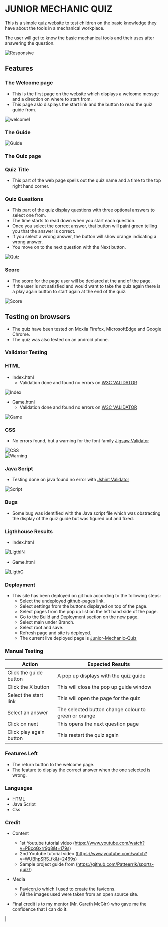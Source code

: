 # JUNIOR MECHANIC QUIZ

This is a simple quiz website to test children on the basic knowledge they have about the tools in a mechanical workplace.

The user will get to know the basic mechanical tools and their uses after answering the question.

![Responsive](assets/doc/images/Responsive.png)


## Features
 ### The Welcome page
   * This is the first page on the website which displays a welcome messge and a direction on where to start from.
   * This page aslo displays the start link and the button to read the quiz guide from.


![welcome1](assets/doc/images/welcome1.png)

  ### The Guide
  
  ![Guide](assets/doc/images/Guide.png)


  ### The Quiz page
   ### Quiz Title
   * This part of the web page spells out the quiz name and a time to the top right hand corner.

   ### Quiz Questions 
   * This part of the quiz display questions with three optional answers to select one from. 
   * The time starts to read down when you start each question.
   * Once you select the correct answer, that button will paint green telling you that the answer is correct.
   * If you select a wrong answer, the button will show orange indicating a wrong answer.
   * You move on to the next question with the Next button.


![Quiz](assets/doc/images/Quiz.png)


 ### Score
  * The score for the page user will be declared at the and of the page.
  * If the user is not satisfied and would want to take the quiz again there is a play again button to start again at the end of the quiz.

![Score](assets/doc/images/Score.png)  

## Testing on browsers
  * The quiz have been tested on Moxila Firefox, MicrosoftEdge and Google Chrome. 
  * The quiz was also tested on an android phone. 


### Validator Testing
### HTML
 * Index.html
   * Validation done and found no errors on [W3C VALIDATOR](https://validator.w3.org/nu/#textarea)

![Index](assets/doc/images/Index.png)

 * Game.html 
   * Validation done and found no errors on [W3C VALIDATOR](https://validator.w3.org/nu/#textarea)

![Game](assets/doc/images/Game.png)


### CSS 
  * No errors found, but a warning for the font family [Jigsaw Validator](https://jigsaw.w3.org/css-validator/validator)

![CSS](assets/doc/images/CSS.png)  
![Warning](assets/doc/images/Warning.png)


### Java Script
  * Testing done on java found no error with [Jshint Validator](https://jshint.com/)

![Script](assets/doc/images/Script.png)  



### Bugs
  * Some bug was identified with the Java script file which was obstracting the display of the quiz guide but was figured out and fixed.

### Ligthhouse Results
  * Index.html

![LigthIN](assets/doc/images/LigthIN.png)


  * Game.html

![LigthG](assets/doc/images/LigthG.png)  


### Deployment
  * This site has been deployed on git hub according to the following steps:
    * Select the undeployed github-pages link.
    * Select settings from the buttons displayed on top of the page.
    * Select pages from the pop up list on the left hand side of the page.
    * Go to the Build and Deployment section on the new page.
    * Select main under Branch.
    * Select root and save.
    * Refresh page and site is deployed.
    * The current live deployed page is [Junior-Mechanic-Quiz](https://maxwellsor169.github.io/Junior-Mechanic-Quiz/)



### Manual Testing
| Action | Expected Results |
|--- | --- |
|Click the guide button|A pop up displays with the quiz guide|
| Click the X button | This will close the pop up guide window |
| Select the start link | This will open the page for the quiz |
| Select an answer | The selected button change colour to green or orange |
| Click on next | This opens the next question page |
| Click play again button | This restart the quiz again |


### Features Left
  * The return button to the welcome page.
  * The feature to display the correct answer when the one selected is wrong.



### Languages
  * HTML
  * Java Script
  * Css


### Credit
* Content
  * 1st Youtube tutorial video (https://www.youtube.com/watch?v=PBcqGxrr9g8&t=179s)
  * 2nd Youtube tutorial video (https://www.youtube.com/watch?v=WUBhpSRS_fk&t=2469s)
  * Sample project guide from (https://github.com/Patteerrik/sports-quiz/)

* Media  
  * [Favicon.io](https://favicon.io/) which I used to create the favicons.
  * All the images used were taken from an open source site. 

* Final credit is to my mentor (Mr. Gareth McGirr) who gave me the confidence that I can do it.  

|








   